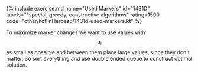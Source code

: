 {% include exercise.md name="Used Markers" id="1431D" labels="*special, greedy, constructive algorithms" rating=1500 code="other/kotlinHeroes5/1431d-used-markers.kt" %}

To maximize marker changes we want to use values with $$a_i$$ as small as possible and between them place large values, since they don't matter.  So sort everything and use double ended queue to construct optimal solution.
